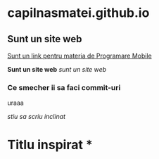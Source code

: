 # capilnasmatei.github.io

## Sunt un site web

[Sunt un link pentru materia de Programare Mobile](https://capilnasmatei.github.io)

**Sunt un site web** _sunt un site web_

### Ce smecher ii sa faci commit-uri ###

uraaa

_stiu sa scriu inclinat_

# Titlu inspirat *
